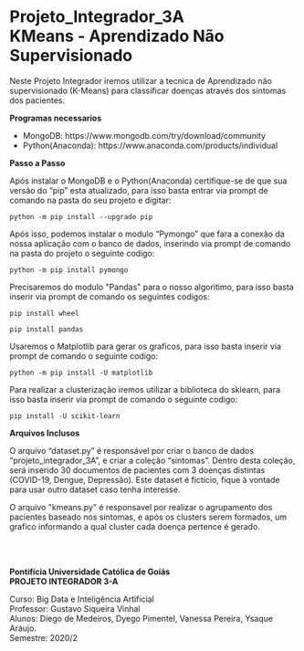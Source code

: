 # Projeto_Integrador_3A <br> KMeans - Aprendizado Não Supervisionado
Neste Projeto Integrador iremos utilizar a tecnica de Aprendizado não supervisionado (K-Means) para classificar doenças através dos sintomas dos pacientes.

<p><strong> Programas necessarios </strong></p>
<ul>
<li>MongoDB: https://www.mongodb.com/try/download/community</li>
<li>Python(Anaconda): https://www.anaconda.com/products/individual</li>
</ul>
<p><strong> Passo a Passo </strong></p>
<p>Após instalar o MongoDB e o Python(Anaconda) certifique-se de que sua versão do “pip” esta atualizado, para isso basta entrar via prompt de comando na pasta do seu projeto e digitar:</p>

<p><code>python -m pip install --upgrade pip</code></p>

<p>Após isso, podemos instalar o modulo “Pymongo” que fara a conexão da nossa aplicação com o banco de dados, inserindo via prompt de comando na pasta do projeto o seguinte codigo:</p>

<p><code>python -m pip install pymongo</code></p>

<p>Precisaremos do modulo "Pandas" para o nosso algoritimo, para isso basta inserir via prompt de comando os seguintes codigos:

<p><code>pip install wheel</code></p>
<p><code>pip install pandas</code></p>

<p>Usaremos o Matplotlib para gerar os graficos, para isso basta inserir via prompt de comando o seguinte codigo:</p>

<p><code>python -m pip install -U matplotlib</code></p>

<p>Para realizar a clusterização iremos utilizar a biblioteca do sklearn, para isso basta inserir via prompt de comando o seguinte codigo:</p>

<p><code>pip install -U scikit-learn</code></p>

<p><strong>Arquivos Inclusos</strong></p>

<p>O arquivo “dataset.py” é responsável por criar o banco de dados “projeto_integrador_3A”, e criar a coleção “sintomas”. Dentro desta coleção, será inserido 30 documentos de pacientes com 3 doenças distintas (COVID-19, Dengue, Depressão). Este dataset é fictício, fique à vontade para usar outro dataset caso tenha interesse.</p>

<p>O arquivo "kmeans.py" é responsavel por realizar o agrupamento dos pacientes baseado nos sintomas, e após os clusters serem formados, um grafico informando a qual cluster cada doença pertence é gerado. </p><br><br>

<p><strong>Pontifícia Universidade Católica de Goiás<br>
PROJETO INTEGRADOR 3-A</strong></p>

<p>Curso: Big Data e Inteligência Artificial<br>
Professor: Gustavo Siqueira Vinhal<br>
Alunos: Diego de Medeiros, Dyego Pimentel, Vanessa Pereira, Ysaque Araujo.<br>
Semestre: 2020/2</p>


